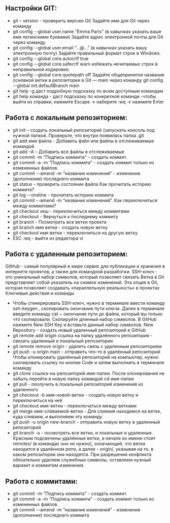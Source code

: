 ## Настройки GIT:

- git – version - проверить версию Git
Задайте имя для Git через команду
- git config --global user.name “Emma Paris” (в кавычках указать ваше имя латинскими буквами) 
Задайте адрес электронной почты для Git через команду
- git config --global user.email “…@...” (в кавычках указать вашу электронную почту)
Задайте правильный формат строк в Windows.
- git config --global core.autocrlf true
- git config --global core.safecrlf warn
избежать нечитаемых строк в неправильной кодировке:
- git config --global core.quotepath off
Задайте общепринятое название основной ветки в репозитории в Git — main через команду git config --global init.defaultBranch main
- git help -g даст подробную подсказку по всем доступным командам
- git help команда - даст подсказку по конкретной команде
-чтобы выйти из справки, нажмите Escape → наберите :wq → нажмите Enter

## Работа с локальным репозиторием:

- git init – создать локальный репозиторий (запускать консоль под нужной папкой. Проверьте, что внутри появилась папка .git
- git add имя файла - Добавить файл или файлы в отслеживаемые командой 
- git add –A – Добавить все файлы в отслеживаемые 
- git commit -m "Подпись коммита" - создать коммит.
- git commit -a -m "Подпись коммита" - создать коммит только из измененных файлов.
- git commit --amend -m “название изменений” - изменение (дополнение) последнего коммита
- git status - проверить состояние файла
Как прочитать историю коммита?
- git log --oneline - прочитать историю коммита
- git commit --amend -m “название изменений”.
Как переключиться между коммитами?
- git checkout хеш - переключиться между коммитами
- git checkout -  Вернуться к последнему коммиту
- git branch - Посмотреть все ветки проекта
- git branch имя ветки - создать новую ветку
- git checkout имя ветки - переключиться на другую ветку
- ESC :wq - выйти из редактора vi

## Работа с удаленным репозиторием:

GitHub - самый популярный в мире сервис для публикации и хранения в интернете проектов, а также для командной разработки.
SSH-ключ - это уникальный набор символов, который позволяет связать
Ветка в Git представляет собой указатель на снимок изменений. Эта опция в Git, которая позволяет создавать «параллельную реальность» в проектах
Ключевые действия и команды

- Чтобы сгенерировать SSH-ключ, нужно в терминале ввести команду ssh-keygen , скопировать окончание пути ключа. Далее в терминале введите команду cat ~ окончание пути до файла, который вы только что скопировали. Скопируйте длинный набор символов. 
В GitHub нажмите New SSH Key и вставьте данный набор символов.
New Repository - создать новый удаленный репозиторий в GitHub
- git remote add origin ссылка на папку удалённого репозитория - связать удаленный и локальный репозитории
- git remote remove origin - удалить связь с удаленным репозиторием 
- git push -u origin main - отправить что-то в удалённый репозиторий
Чтобы клонировать удалённый репозиторий на компьютер, нужно скопировать ссылку по кнопке Code и затем выполнить в терминале команду 
- git clone ссылка-на-репозиторий имя-папки. После клонирования не забыть перейти в новую папку командой cd имя-папки
- git pull - поолучить в локальный репозиторий изменения из удаленного
- git checkout -b имя-новой-ветки - создать новую ветку и переключиться на неё
- git checkout имя-ветки - переключаться между ветками
- git merge имя-сливаемой-ветки - Для слияния находимся на ветке, куда сливаем, и выполняем эту команду
- git push -u origin new-branch - отправить новую ветку в удаленный репозиторий
- git branch -a - посмотреть все ветки, и локальные и удаленные. Красным подсвечены удалённые ветки, в начале их имени стоит remotes/ (в командах оно не нужно), означающий, что ветка находится в удалённом репо, а далее - origin/, указывая на то, в каком репозитории они находятся.
При разрешении конфликта обязательно удаляем служебные символы, оставляем нужный вариант и коммитим изменения.

## Работа с коммитами:

- git commit -m "Подпись коммита" - создать коммит.
- git commit -a -m "Подпись коммита" - создать коммит только из измененных файлов.
- git commit --amend -m “название изменений” - изменение (дополнение) последнего коммита
